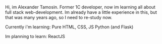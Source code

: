 Hi, im Alexander Tamosin. Former 1C developer, now im learning all about full stack web-development.
Im already have a little experience in this, but that was many years ago, so I need to re-study now.

Currently i'm learning:
Pure HTML, CSS, JS
Python (and Flask)

Im planning to learn:
ReactJS
